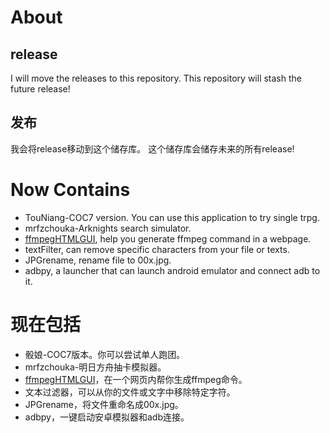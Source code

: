 # About

## release

I will move the releases to this repository.
This repository will stash the future release!

## 发布

我会将release移动到这个储存库。
这个储存库会储存未来的所有release!

# Now Contains

- TouNiang-COC7 version. You can use this application to try single trpg.
- mrfzchouka-Arknights search simulator.
- [ffmpegHTMLGUI](https://github.com/lingfengyu-dreaming/ffmpegHTMLGUI), help you generate ffmpeg command in a webpage.
- textFilter, can remove specific characters from your file or texts.
- JPGrename, rename file to 00x.jpg.
- adbpy, a launcher that can launch android emulator and connect adb to it.

# 现在包括

- 骰娘-COC7版本。你可以尝试单人跑团。
- mrfzchouka-明日方舟抽卡模拟器。
- [ffmpegHTMLGUI](https://github.com/lingfengyu-dreaming/ffmpegHTMLGUI)，在一个网页内帮你生成ffmpeg命令。
- 文本过滤器，可以从你的文件或文字中移除特定字符。
- JPGrename，将文件重命名成00x.jpg。
- adbpy，一键启动安卓模拟器和adb连接。
